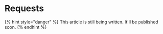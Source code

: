 # Requests

{% hint style="danger" %}
This article is still being written. It'll be published soon.
{% endhint %}
